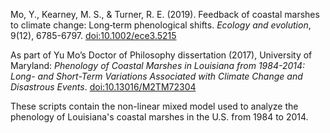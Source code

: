 Mo, Y., Kearney, M. S., & Turner, R. E. (2019). Feedback of coastal marshes to climate change: Long‐term phenological shifts. _Ecology and evolution_, 9(12), 6785-6797. 
[doi:10.1002/ece3.5215](https://onlinelibrary.wiley.com/doi/full/10.1002/ece3.5215)

As part of Yu Mo’s Doctor of Philosophy dissertation (2017), University of Maryland: _Phenology of Coastal Marshes in Louisiana from 1984-2014: Long- and Short-Term Variations Associated with Climate Change and Disastrous Events_. [doi:10.13016/M2TM72304](https://drum.lib.umd.edu/items/31b67c09-ef46-4c38-8c1e-eda314294fac)

These scripts contain the non-linear mixed model used to analyze the phenology of Louisiana's coastal marshes in the U.S. from 1984 to 2014.
